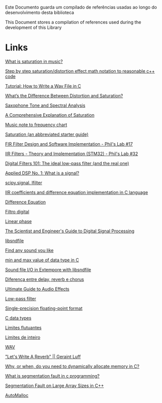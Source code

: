 Este Documento guarda um compilado de referências usadas ao longo do desenvolvimento desta biblioteca

This Document stores a compilation of references used during the development of this Library

# Links

[What is saturation in music?](https://blog.native-instruments.com/saturation-in-music-production/#:~:text=Saturation%20is%20the%20result%20of,the%20signal%20they%20are%20processing)

[Step by step saturation/distortion effect math notation to reasonable c++ code](https://forum.juce.com/t/step-by-step-saturation-distortion-effect-math-notation-to-reasonable-c-code/37234)

[Tutorial: How to Write a Wav File in C](https://www.youtube.com/watch?v=8nOi-0kBv2Y)

[What’s the Difference Between Distortion and Saturation?](https://www.sageaudio.com/articles/whats-the-difference-between-distortion-and-saturation)

[Saxophone Tone and Spectral Analysis](https://www.reddit.com/r/saxophone/comments/97dqzx/saxophone_tone_and_spectral_analysis/)

[A Comprehensive Explanation of Saturation](https://platonestudio.com/a-comprehensive-explanation-of-saturation/)

[Music note to frequency chart](https://mixbutton.com/music-tools/frequency-and-pitch/music-note-to-frequency-chart)

[Saturation (an abbreviated starter guide)](https://www.reddit.com/r/edmproduction/comments/1e056xj/saturation_an_abbreviated_starter_guide/)

[FIR Filter Design and Software Implementation - Phil's Lab #17](https://www.youtube.com/watch?v=uNNNj9AZisM&list=PLXSyc11qLa1ZCn0JCnaaXOWN6Z46rK9jd&index=3)

[IIR Filters - Theory and Implementation (STM32) - Phil's Lab #32](https://www.youtube.com/watch?v=QRMe02kzVkA)

[Digital Filters 101: The ideal low-pass filter (and the real one)](https://www.youtube.com/watch?v=Uiic1V8yqHU)

[Applied DSP No. 1: What is a signal?](https://www.youtube.com/watch?v=yGeXEwdNd_s&list=PL_QS1A2ZqaG7p50cd0AgLeG9Q3TN64vZJ)

[scipy.signal.
lfilter](https://docs.scipy.org/doc/scipy/reference/generated/scipy.signal.lfilter.html)

[IIR coefficients and difference equation implementation in C language](https://dsp.stackexchange.com/questions/36750/iir-coefficients-and-difference-equation-implementation-in-c-language)

[Difference Equation](https://www.dsprelated.com/freebooks/filters/Difference_Equation_I.html)

[Filtro digital](https://en-m-wikipedia-org.translate.goog/wiki/Digital_filter?_x_tr_sl=en&_x_tr_tl=pt&_x_tr_hl=pt&_x_tr_pto=tc)

[Linear phase](https://en.wikipedia.org/wiki/Linear_phase)

[The Scientist and Engineer's Guide to
Digital Signal Processing](https://www.dspguide.com/pdfbook.htm)

[libsndfile](http://www.mega-nerd.com/libsndfile/api.html)

[Find any sound you like](https://freesound.org/)

[min and max value of data type in C](https://stackoverflow.com/questions/2053843/min-and-max-value-of-data-type-in-c)

[Sound file I/O in Extempore with libsndfile](https://benswift.me/blog/2019/10/15/sound-file-io-in-extempore-with-libsndfile/)

[Diferença entre delay, reverb e chorus](https://www.salaomusical.com/pt/blog-instrumentos-musicais/464_qual-e-a-diferenca-entre-delay-reverb-e-chorus.html)

[Ultimate Guide to Audio Effects](https://www.izotope.com/en/learn/guide-to-audio-effects.html)

[Low-pass filter](https://en.wikipedia.org/wiki/Low-pass_filter#math_I)

[Single-precision floating-point format](https://en.wikipedia.org/wiki/Single-precision_floating-point_format)

[C data types](https://en.wikipedia.org/wiki/C_data_types)

[Limites flutuantes](https://learn.microsoft.com/pt-br/cpp/cpp/floating-limits?view=msvc-170)

[Limites de inteiro](https://learn.microsoft.com/pt-br/cpp/cpp/integer-limits?view=msvc-170)

[WAV](https://en.wikipedia.org/wiki/WAV)

["Let's Write A Reverb" || Geraint Luff](https://www.youtube.com/watch?v=QWnD30xHjW4)

[Why, or when, do you need to dynamically allocate memory in C?](https://stackoverflow.com/questions/18217525/why-or-when-do-you-need-to-dynamically-allocate-memory-in-c)

[What is segmentation fault in c programming?](https://www.reddit.com/r/C_Programming/comments/yqotjn/what_is_segmentation_fault_in_c_programming/)

[Segmentation Fault on Large Array Sizes in C++](https://intellipaat.com/blog/segmentation-fault-on-large-array-sizes-in-cpp/)

[AutoMalloc](https://github.com/milen-patel/auto-malloc)


